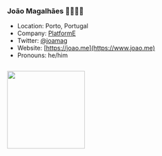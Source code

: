 ### João Magalhães 👨‍💻🇵🇹

* Location: Porto, Portugal
* Company: [PlatformE](https://github.com/ripe-tech)
* Twitter: [@joamag](https://twitter.com/joamag)
* Website: [https://joao.me](https://www.joao.me)
* Pronouns: he/him

<a href="https://joao.me" target="_blank">
  <img style="padding-top: 1em;" height="180em" src="https://github-readme-stats.vercel.app/api?username=joamag&show_icons=true&hide_border=true&&count_private=true&include_all_commits=true" />
</a>
